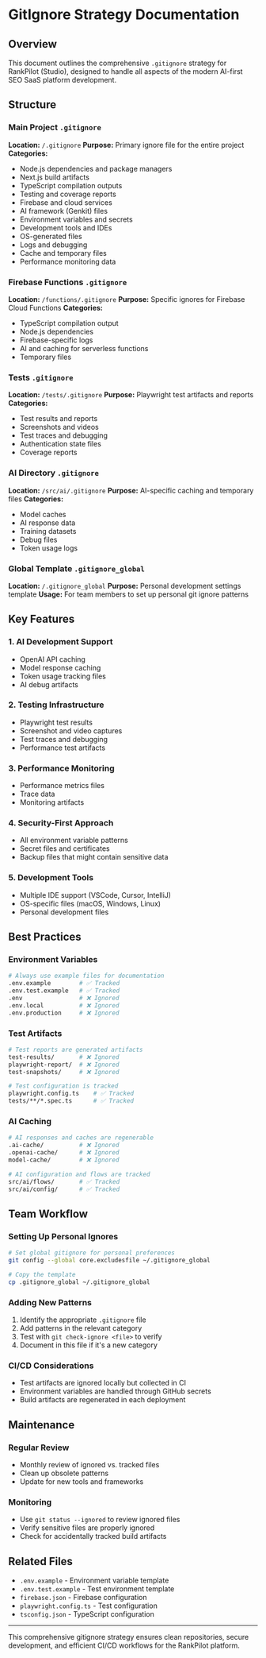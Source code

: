 # GitIgnore Strategy Documentation

## Overview
This document outlines the comprehensive `.gitignore` strategy for RankPilot (Studio), designed to handle all aspects of the modern AI-first SEO SaaS platform development.

## Structure

### Main Project `.gitignore`
**Location:** `/.gitignore`
**Purpose:** Primary ignore file for the entire project
**Categories:**
- Node.js dependencies and package managers
- Next.js build artifacts
- TypeScript compilation outputs
- Testing and coverage reports
- Firebase and cloud services
- AI framework (Genkit) files
- Environment variables and secrets
- Development tools and IDEs
- OS-generated files
- Logs and debugging
- Cache and temporary files
- Performance monitoring data

### Firebase Functions `.gitignore`
**Location:** `/functions/.gitignore`
**Purpose:** Specific ignores for Firebase Cloud Functions
**Categories:**
- TypeScript compilation output
- Node.js dependencies
- Firebase-specific logs
- AI and caching for serverless functions
- Temporary files

### Tests `.gitignore`
**Location:** `/tests/.gitignore`
**Purpose:** Playwright test artifacts and reports
**Categories:**
- Test results and reports
- Screenshots and videos
- Test traces and debugging
- Authentication state files
- Coverage reports

### AI Directory `.gitignore`
**Location:** `/src/ai/.gitignore`
**Purpose:** AI-specific caching and temporary files
**Categories:**
- Model caches
- AI response data
- Training datasets
- Debug files
- Token usage logs

### Global Template `.gitignore_global`
**Location:** `/.gitignore_global`
**Purpose:** Personal development settings template
**Usage:** For team members to set up personal git ignore patterns

## Key Features

### 1. AI Development Support
- OpenAI API caching
- Model response caching
- Token usage tracking files
- AI debug artifacts

### 2. Testing Infrastructure
- Playwright test results
- Screenshot and video captures
- Test traces and debugging
- Performance test artifacts

### 3. Performance Monitoring
- Performance metrics files
- Trace data
- Monitoring artifacts

### 4. Security-First Approach
- All environment variable patterns
- Secret files and certificates
- Backup files that might contain sensitive data

### 5. Development Tools
- Multiple IDE support (VSCode, Cursor, IntelliJ)
- OS-specific files (macOS, Windows, Linux)
- Personal development files

## Best Practices

### Environment Variables
```bash
# Always use example files for documentation
.env.example        # ✅ Tracked
.env.test.example   # ✅ Tracked
.env                # ❌ Ignored
.env.local          # ❌ Ignored
.env.production     # ❌ Ignored
```

### Test Artifacts
```bash
# Test reports are generated artifacts
test-results/       # ❌ Ignored
playwright-report/  # ❌ Ignored
test-snapshots/     # ❌ Ignored

# Test configuration is tracked
playwright.config.ts    # ✅ Tracked
tests/**/*.spec.ts      # ✅ Tracked
```

### AI Caching
```bash
# AI responses and caches are regenerable
.ai-cache/          # ❌ Ignored
.openai-cache/      # ❌ Ignored
model-cache/        # ❌ Ignored

# AI configuration and flows are tracked
src/ai/flows/       # ✅ Tracked
src/ai/config/      # ✅ Tracked
```

## Team Workflow

### Setting Up Personal Ignores
```bash
# Set global gitignore for personal preferences
git config --global core.excludesfile ~/.gitignore_global

# Copy the template
cp .gitignore_global ~/.gitignore_global
```

### Adding New Patterns
1. Identify the appropriate `.gitignore` file
2. Add patterns in the relevant category
3. Test with `git check-ignore <file>` to verify
4. Document in this file if it's a new category

### CI/CD Considerations
- Test artifacts are ignored locally but collected in CI
- Environment variables are handled through GitHub secrets
- Build artifacts are regenerated in each deployment

## Maintenance

### Regular Review
- Monthly review of ignored vs. tracked files
- Clean up obsolete patterns
- Update for new tools and frameworks

### Monitoring
- Use `git status --ignored` to review ignored files
- Verify sensitive files are properly ignored
- Check for accidentally tracked build artifacts

## Related Files
- `.env.example` - Environment variable template
- `.env.test.example` - Test environment template
- `firebase.json` - Firebase configuration
- `playwright.config.ts` - Test configuration
- `tsconfig.json` - TypeScript configuration

---

This comprehensive gitignore strategy ensures clean repositories, secure development, and efficient CI/CD workflows for the RankPilot platform.
